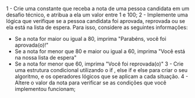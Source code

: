 1 - Crie uma constante que receba a nota de uma pessoa candidata em um desafio técnico, e atribua a ela um valor entre 1 e 100;
2 - Implemente uma lógica que verifique se a pessoa candidata foi aprovada, reprovada ou se ela está na lista de espera. Para isso, considere as seguintes informações:
- Se a nota for maior ou igual a 80, imprima "Parabéns, você foi aprovada(o)!"
 - Se a nota for menor que 80 e maior ou igual a 60, imprima "Você está na nossa lista de espera"
 - Se a nota for menor que 60, imprima "Você foi reprovada(o)"
3 - Crie uma estrutura condicional utilizando o if , else if e else para criar o seu algoritmo, e os operadores lógicos que se aplicam a cada situação.
4 - Altere o valor da nota para verificar se as condições que você implementou funcionam;